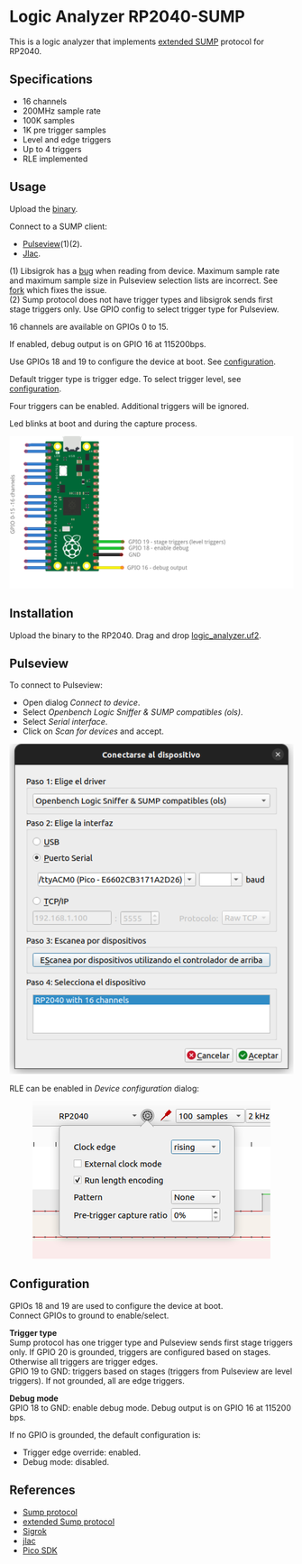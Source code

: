 # Logic Analyzer RP2040-SUMP

This is a logic analyzer that implements [extended SUMP](http://dangerousprototypes.com/docs/The_Logic_Sniffer%27s_extended_SUMP_protocol) protocol for RP2040.

## Specifications

- 16 channels
- 200MHz sample rate
- 100K samples
- 1K pre trigger samples
- Level and edge triggers
- Up to 4 triggers
- RLE implemented

## Usage

Upload the [binary](bin/logic_analyzer.uf2).

Connect to a SUMP client:

- [Pulseview](https://github.com/sigrokproject/pulseview)(1)(2).
- [Jlac](https://github.com/syntelos/jlac).

(1) Libsigrok has a [bug](https://github.com/sigrokproject/libsigrok/pull/226) when reading from device. Maximum sample rate and maximum sample size in Pulseview selection lists are incorrect. See [fork](https://github.com/dgatf/libsigrok) which fixes the issue.  
(2) Sump protocol does not have trigger types and libsigrok sends first stage triggers only. Use GPIO config to select trigger type for Pulseview.  

16 channels are available on GPIOs 0 to 15.

If enabled, debug output is on GPIO 16 at 115200bps.

Use GPIOs 18 and 19 to configure the device at boot. See [configuration](#configuration).

Default trigger type is trigger edge. To select trigger level, see [configuration](#configuration).

Four triggers can be enabled. Additional triggers will be ignored.

Led blinks at boot and during the capture process.

<p align="center"><img src="./images/circuit.png" width="800"><br>  

## Installation

Upload the binary to the RP2040. Drag and drop [logic_analyzer.uf2](bin/logic_analyzer.uf2).

## Pulseview

To connect to Pulseview:

- Open dialog *Connect to device*.
- Select *Openbench Logic Sniffer & SUMP compatibles (ols)*.
- Select *Serial interface*.
- Click on *Scan for devices* and accept.

<p align="center"><img src="./images/pulseview_connect.png"><br>  

RLE can be enabled in *Device configuration* dialog:

<p align="center"><img src="./images/pulseview_device_config.png"><br>  

## Configuration

GPIOs 18 and 19 are used to configure the device at boot.  
Connect GPIOs to ground to enable/select.    

__Trigger type__  
Sump protocol has one trigger type and Pulseview sends first stage triggers only. If GPIO 20 is grounded, triggers are configured based on stages. Otherwise all triggers are trigger edges.  
GPIO 19 to GND: triggers based on stages (triggers from Pulseview are level triggers). If not grounded, all are edge triggers.

__Debug mode__  
GPIO 18 to GND: enable debug mode. Debug output is on GPIO 16 at 115200 bps.

If no GPIO is grounded, the default configuration is:

- Trigger edge override: enabled.
- Debug mode: disabled.

## References

- [Sump protocol](https://www.sump.org/projects/analyzer/protocol/)
- [extended Sump protocol](http://dangerousprototypes.com/docs/The_Logic_Sniffer%27s_extended_SUMP_protocol)
- [Sigrok](https://github.com/sigrokproject)
- [jlac](https://github.com/syntelos/jlac/tree/master)
- [Pico SDK](https://www.raspberrypi.com/documentation/pico-sdk/)

